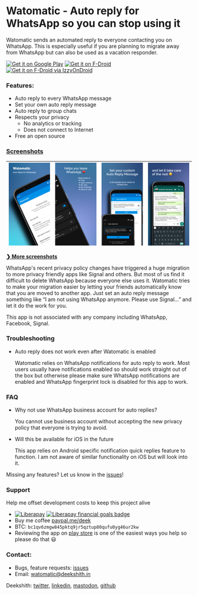 # Watomatic - Auto reply for WhatsApp so you can stop using it

Watomatic sends an automated reply to everyone contacting you on WhatsApp. This is especially useful if you are planning to migrate away from WhatsApp but can also be used as a vacation responder.

<a href='https://play.google.com/store/apps/details?id=com.parishod.watomatic&pcampaignid=pcampaignidMKT-Other-global-all-co-prtnr-py-PartBadge-Mar2515-1'><img alt='Get it on Google Play' src='https://play.google.com/intl/en_us/badges/static/images/badges/en_badge_web_generic.png' height="80" /></a>
[<img src="https://f-droid.org/badge/get-it-on.png" alt="Get it on F-Droid" height="80">](https://f-droid.org/en/packages/com.parishod.watomatic/)
<a href='https://apt.izzysoft.de/fdroid/index/apk/com.parishod.watomatic'><img alt='Get it on F-Droid via IzzyOnDroid' src='https://gitlab.com/IzzyOnDroid/repo/-/raw/master/assets/IzzyOnDroid.png' height="80" /></a>

### Features:
- Auto reply to every WhatsApp message
- Set your own auto reply message
- Auto reply to group chats
- Respects your privacy
  - No analytics or tracking
  - Does not connect to Internet
- Free an open source

### [Screenshots](./media/screenshots/)

| [<img src="/media/screenshots/1.png" alt="Scr 1">][scr-page-link]  |  [<img src="/media/screenshots/2.png" alt="scr 2">][scr-page-link]  |  [<img src="/media/screenshots/3.png" alt="Scr 3">][scr-page-link]  |  [<img src="/media/screenshots/4.png" alt="Scr 4">][scr-page-link]  |
| ------------------------------------------- | ------------------------------------------ | ------- | ------ |

[**❯ More screenshots**](./media/screenshots/)

WhatsApp's recent privacy policy changes have triggered a huge migration to more privacy friendly apps like Signal and others. But most of us find it difficult to delete WhatsApp because everyone else uses it. Watomatic tries to make your migration easier by letting your friends automatically know that you are moved to another app. Just set an auto reply message something like “I am not using WhatsApp anymore. Please use Signal…” and let it do the work for you.

This app is not associated with any company including WhatsApp, Facebook, Signal.

### Troubleshooting

- Auto reply does not work even after Watomatic is enabled
  
  Watomatic relies on WhatsApp notifications for auto reply to work. Most users usually have notifications enabled so should work straight out of the box but otherwise please make sure WhatsApp notifications are enabled and WhatsApp fingerprint lock is disabled for this app to work.

### FAQ

- Why not use WhatsApp business account for auto replies?
  
  You cannot use business account without accepting the new privacy policy that everyone is trying to avoid.

- Will this be available for iOS in the future
  
  This app relies on Android specific notification quick replies feature to function. I am not aware of similar functionality on iOS but will look into it.

Missing any features? Let us know in the [issues](https://github.com/adeekshith/watomatic/issues)!

### Support

Help me offset development costs to keep this project alive

- [![Liberapay](https://liberapay.com/assets/widgets/donate.svg)](https://liberapay.com/dk/donate) [![Liberapay financial goals badge](https://img.shields.io/liberapay/goal/dk?color=%23BF360C&label=%F0%9F%92%B0%20Goal%20%F0%9F%A4%92&style=for-the-badge)](https://liberapay.com/dk/donate)
- Buy me coffee [paypal.me/deek](https://paypal.me/deek)
- BTC: `bc1qv6zmgw845pktq9jr5qztup80qufu0yg46ur2kw`
- Reviewing the app on [play store](https://play.google.com/store/apps/details?id=com.parishod.watomatic)
  is one of the easiest ways you help so please do that 😃

### Contact:

- Bugs, feature requests: [issues](https://github.com/adeekshith/watomatic/issues/)
- Email: watomatic@deekshith.in

Deekshith: [twitter](https://twitter.com/adeekshith), [linkedin](https://www.linkedin.com/in/adeekshith/), [mastodon](https://mastodon.technology/@dsoft), [github](https://github.com/adeekshith) 

[scr-page-link]: ./media/screenshots/
